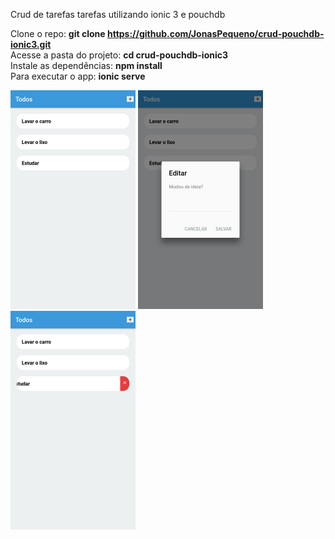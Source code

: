 <p>
  Crud de tarefas tarefas utilizando ionic 3 e pouchdb
</p>

Clone o repo: **git clone https://github.com/JonasPequeno/crud-pouchdb-ionic3.git** <br>
Acesse a pasta do projeto: **cd crud-pouchdb-ionic3** <br>
Instale as dependências: **npm install** <br>
Para executar o app: **ionic serve** 

<p align="left">
  <img src="lista.png" width="200" title="Tela de listagem das tarefas">  
  <img src="editar.png" width="200" title="Mantenha pressionado para editar" alt="Tela de home">
  <img src="remover.png" width="200" title="Puxe de lado para remover" alt="Tela de home">
</p>
